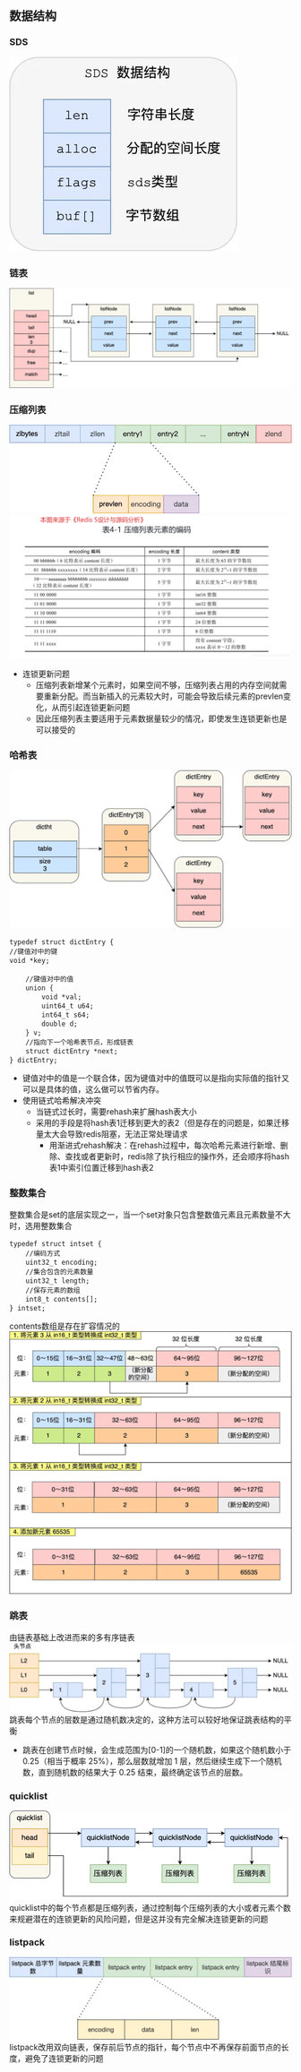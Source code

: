 ## 数据结构

### SDS
![img_2.png](..%2Fimgs%2Fimg_2.png)

### 链表
![img_3.png](..%2Fimgs%2Fimg_3.png)

### 压缩列表
![img_4.png](..%2Fimgs%2Fimg_4.png)
![img_5.png](..%2Fimgs%2Fimg_5.png)
- 连锁更新问题
  - 压缩列表新增某个元素时，如果空间不够，压缩列表占用的内存空间就需要重新分配。而当新插入的元素较大时，可能会导致后续元素的prevlen变化，从而引起连锁更新问题
  - 因此压缩列表主要适用于元素数据量较少的情况，即使发生连锁更新也是可以接受的

### 哈希表
![img_6.png](..%2Fimgs%2Fimg_6.png)
```
typedef struct dictEntry {
//键值对中的键
void *key;

    //键值对中的值
    union {
        void *val;
        uint64_t u64;
        int64_t s64;
        double d;
    } v;
    //指向下一个哈希表节点，形成链表
    struct dictEntry *next;
} dictEntry;
```
- 键值对中的值是一个联合体，因为键值对中的值既可以是指向实际值的指针又可以是具体的值，这么做可以节省内存。
- 使用链式哈希解决冲突
  - 当链式过长时，需要rehash来扩展hash表大小
  - 采用的手段是将hash表1迁移到更大的表2（但是存在的问题是，如果迁移量太大会导致redis阻塞，无法正常处理请求
    - 用渐进式rehash解决：在rehash过程中，每次哈希元素进行新增、删除、查找或者更新时，redis除了执行相应的操作外，还会顺序将hash表1中索引位置迁移到hash表2

### 整数集合
整数集合是set的底层实现之一，当一个set对象只包含整数值元素且元素数量不大时，选用整数集合
```
typedef struct intset {
    //编码方式
    uint32_t encoding;
    //集合包含的元素数量
    uint32_t length;
    //保存元素的数组
    int8_t contents[];
} intset;
```
contents数组是存在扩容情况的
![img_7.png](..%2Fimgs%2Fimg_7.png)

### 跳表
由链表基础上改进而来的多有序链表
![img_8.png](..%2Fimgs%2Fimg_8.png)
跳表每个节点的层数是通过随机数决定的，这种方法可以较好地保证跳表结构的平衡
- 跳表在创建节点时候，会生成范围为[0-1]的一个随机数，如果这个随机数小于 0.25（相当于概率 25%），那么层数就增加 1 层，然后继续生成下一个随机数，直到随机数的结果大于 0.25 结束，最终确定该节点的层数。

### quicklist
![img_9.png](..%2Fimgs%2Fimg_9.png)
quicklist中的每个节点都是压缩列表，通过控制每个压缩列表的大小或者元素个数来规避潜在的连锁更新的风险问题，但是这并没有完全解决连锁更新的问题

### listpack
![img_10.png](..%2Fimgs%2Fimg_10.png)
listpack改用双向链表，保存前后节点的指针，每个节点中不再保存前面节点的长度，避免了连锁更新的问题